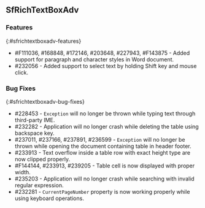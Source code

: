 ## SfRichTextBoxAdv

### Features
{:#sfrichtextboxadv-features}
* \#F111036, \#168848, \#172146, \#203648, \#227943, \#F143875 - Added support for paragraph and character styles in Word document.
* \#232056 - Added support to select text by holding Shift key and mouse click.

### Bug Fixes
{:#sfrichtextboxadv-bug-fixes}
* \#228453 - `Exception` will no longer be thrown while typing text through third-party IME.
* \#232282 - Application will no longer crash while deleting the table using backspace key.
* \#237011, \#237166, \#237891, \#236599 - `Exception` will no longer be thrown while opening the document containing table in header footer.
* \#233913 - Text overflow inside a table row with exact height type are now clipped properly.
* \#F144144, \#233913, \#239205 - Table cell is now displayed with proper width.
* \#235203 - Application will no longer crash while searching with invalid regular expression.
* \#232281 - `CurrentPageNumber` property is now working properly while using keyboard operations. 